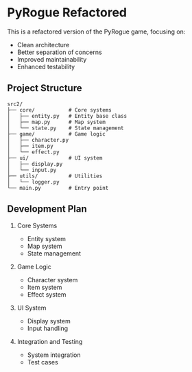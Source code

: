 # PyRogue Refactored

This is a refactored version of the PyRogue game, focusing on:
- Clean architecture
- Better separation of concerns
- Improved maintainability
- Enhanced testability

## Project Structure

```
src2/
├── core/           # Core systems
│   ├── entity.py   # Entity base class
│   ├── map.py      # Map system
│   └── state.py    # State management
├── game/           # Game logic
│   ├── character.py
│   ├── item.py
│   └── effect.py
├── ui/             # UI system
│   ├── display.py
│   └── input.py
├── utils/          # Utilities
│   └── logger.py
└── main.py         # Entry point
```

## Development Plan

1. Core Systems
   - Entity system
   - Map system
   - State management

2. Game Logic
   - Character system
   - Item system
   - Effect system

3. UI System
   - Display system
   - Input handling

4. Integration and Testing
   - System integration
   - Test cases 